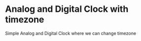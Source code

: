 # Analog and Digital Clock with timezone
 Simple Analog and Digital Clock where we can change timezone
